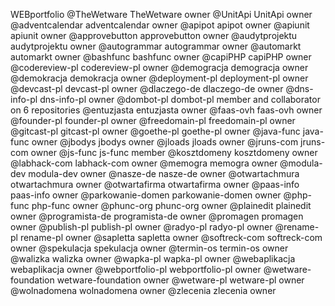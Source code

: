 WEBportfolio
@TheWetware TheWetware owner
@UnitApi UnitApi owner
@adventcalendar adventcalendar owner
@apipot apipot owner
@apiunit apiunit owner
@approvebutton approvebutton owner
@audytprojektu audytprojektu owner
@autogrammar autogrammar owner
@automarkt automarkt owner
@bashfunc bashfunc owner
@capiPHP capiPHP owner
@codereview-pl codereview-pl owner
@demogracja demogracja owner
@demokracja demokracja owner
@deployment-pl deployment-pl owner
@devcast-pl devcast-pl owner
@dlaczego-de dlaczego-de owner
@dns-info-pl dns-info-pl owner
@dombot-pl dombot-pl member and collaborator on 6 repositories
@entuzjasta entuzjasta owner
@faas-ovh faas-ovh owner
@founder-pl founder-pl owner
@freedomain-pl freedomain-pl owner
@gitcast-pl gitcast-pl owner
@goethe-pl goethe-pl owner
@java-func java-func owner
@jbodys jbodys owner
@jloads jloads owner
@jruns-com jruns-com owner
@js-func js-func member
@kosztdomeny kosztdomeny owner
@labhack-com labhack-com owner
@memogra memogra owner
@modula-dev modula-dev owner
@nasze-de nasze-de owner
@otwartachmura otwartachmura owner
@otwartafirma otwartafirma owner
@paas-info paas-info owner
@parkowanie-domen parkowanie-domen owner
@php-func php-func owner
@phunc-org phunc-org owner
@plainedit plainedit owner
@programista-de programista-de owner
@promagen promagen owner
@publish-pl publish-pl owner
@radyo-pl radyo-pl owner
@rename-pl rename-pl owner
@sapletta sapletta owner
@softreck-com softreck-com owner
@spekulacja spekulacja owner
@termin-os termin-os owner
@walizka walizka owner
@wapka-pl wapka-pl owner
@webaplikacja webaplikacja owner
@webportfolio-pl webportfolio-pl owner
@wetware-foundation wetware-foundation owner
@wetware-pl wetware-pl owner
@wolnadomena wolnadomena owner
@zlecenia zlecenia owner 